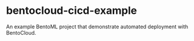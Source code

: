 # bentocloud-cicd-example

An example BentoML project that demonstrate automated deployment with BentoCloud.